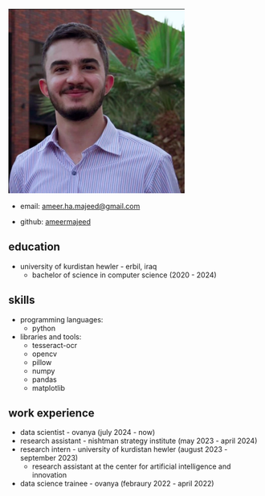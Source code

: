 ![some random picture of me](image.png)
- email: [ameer.ha.majeed@gmail.com](ameer.ha.majeed@gmail.com)
* github: [ameermajeed](https://github.com/ameermajeed)

## education
* university of kurdistan hewler - erbil, iraq
  - bachelor of science in computer science (2020 - 2024)

## skills
- programming languages:
  * python
- libraries and tools:
  * tesseract-ocr
  * opencv
  * pillow
  * numpy
  * pandas
  * matplotlib

## work experience
- data scientist - ovanya (july 2024 - now)
- research assistant - nishtman strategy institute (may 2023 - april 2024)
- research intern - university of kurdistan hewler (august 2023 - september 2023)
  * research assistant at the center for artificial intelligence and innovation
- data science trainee - ovanya (febraury 2022 - april 2022)

